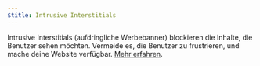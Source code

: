 ```yaml
---
$title: Intrusive Interstitials
---
```


Intrusive Interstitials (aufdringliche Werbebanner) blockieren die Inhalte, die Benutzer sehen möchten. Vermeide es, die Benutzer zu frustrieren, und mache deine Website verfügbar. [Mehr erfahren](https://webmasters.googleblog.com/2016/08/helping-users-easily-access-content-on.html).
